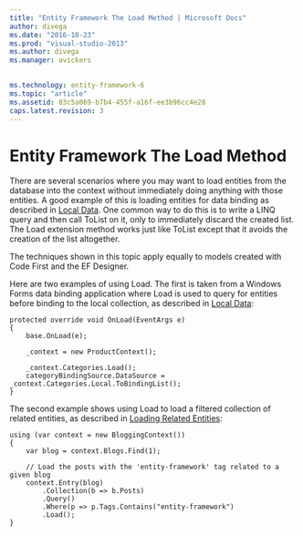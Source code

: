 ```yaml
---
title: "Entity Framework The Load Method | Microsoft Docs"
author: divega
ms.date: "2016-10-23"
ms.prod: "visual-studio-2013"
ms.author: divega
ms.manager: avickers
 

ms.technology: entity-framework-6
ms.topic: "article"
ms.assetid: 03c5a069-b7b4-455f-a16f-ee3b96cc4e28
caps.latest.revision: 3
---
```

# Entity Framework The Load Method
There are several scenarios where you may want to load entities from the database into the context without immediately doing anything with those entities. A good example of this is loading entities for data binding as described in [Local Data](../ef6/entity-framework-local-data.md). One common way to do this is to write a LINQ query and then call ToList on it, only to immediately discard the created list. The Load extension method works just like ToList except that it avoids the creation of the list altogether.  
  
The techniques shown in this topic apply equally to models created with Code First and the EF Designer.  
  
Here are two examples of using Load. The first is taken from a Windows Forms data binding application where Load is used to query for entities before binding to the local collection, as described in [Local Data](../ef6/entity-framework-local-data.md):  
  
```  
protected override void OnLoad(EventArgs e) 
{ 
    base.OnLoad(e); 
     
    _context = new ProductContext(); 
 
    _context.Categories.Load(); 
    categoryBindingSource.DataSource = _context.Categories.Local.ToBindingList(); 
}
```  
  
The second example shows using Load to load a filtered collection of related entities, as described in [Loading Related Entities](../ef6/entity-framework-loading-related-entities.md):  
  
```  
using (var context = new BloggingContext()) 
{ 
    var blog = context.Blogs.Find(1); 
 
    // Load the posts with the 'entity-framework' tag related to a given blog 
    context.Entry(blog) 
        .Collection(b => b.Posts) 
        .Query() 
        .Where(p => p.Tags.Contains("entity-framework") 
        .Load(); 
}
```  
  